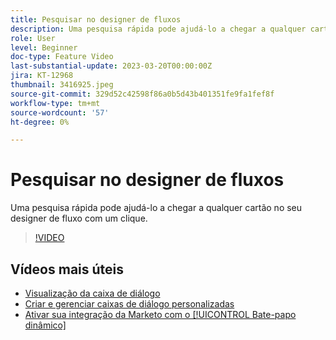 ```yaml
---
title: Pesquisar no designer de fluxos
description: Uma pesquisa rápida pode ajudá-lo a chegar a qualquer cartão no seu designer de fluxo com um clique.
role: User
level: Beginner
doc-type: Feature Video
last-substantial-update: 2023-03-20T00:00:00Z
jira: KT-12968
thumbnail: 3416925.jpeg
source-git-commit: 329d52c42598f86a0b5d43b401351fe9fa1fef8f
workflow-type: tm+mt
source-wordcount: '57'
ht-degree: 0%

---
```



# Pesquisar no designer de fluxos

Uma pesquisa rápida pode ajudá-lo a chegar a qualquer cartão no seu designer de fluxo com um clique.

>[!VIDEO](https://video.tv.adobe.com/v/3416925/?quality=12&learn=on)

## Vídeos mais úteis

* [Visualização da caixa de diálogo ](dialogue-preview.md)
* [Criar e gerenciar caixas de diálogo personalizadas](dialogue-management.md)
* [Ativar sua integração da Marketo com o [!UICONTROL Bate-papo dinâmico] ](marketo-integration.md)
